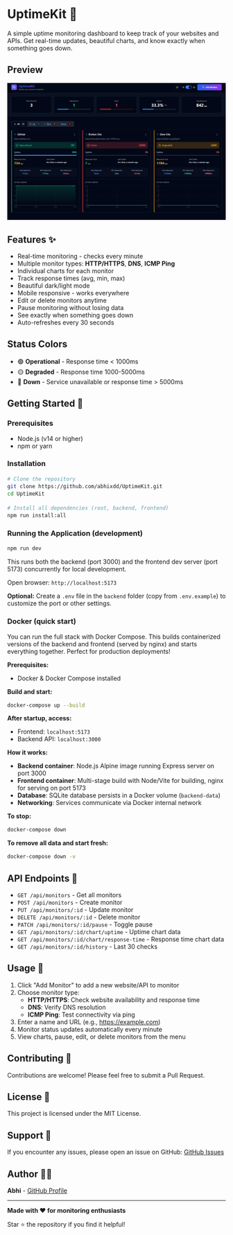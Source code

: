 # UptimeKit 🚀

A simple uptime monitoring dashboard to keep track of your websites and APIs. Get real-time updates, beautiful charts, and know exactly when something goes down.

## Preview 

![UptimeKit Dashboard](./screenshots/preview.png)

## Features ✨

- Real-time monitoring - checks every minute
- Multiple monitor types: **HTTP/HTTPS**, **DNS**, **ICMP Ping**
- Individual charts for each monitor
- Track response times (avg, min, max)
- Beautiful dark/light mode
- Mobile responsive - works everywhere
- Edit or delete monitors anytime
- Pause monitoring without losing data
- See exactly when something goes down
- Auto-refreshes every 30 seconds

## Status Colors

- 🟢 **Operational** - Response time < 1000ms
- 🟡 **Degraded** - Response time 1000-5000ms
- 🔴 **Down** - Service unavailable or response time > 5000ms

## Getting Started 🎯

### Prerequisites
- Node.js (v14 or higher)
- npm or yarn

### Installation

```bash
# Clone the repository
git clone https://github.com/abhixdd/UptimeKit.git
cd UptimeKit

# Install all dependencies (root, backend, frontend)
npm run install:all
```

### Running the Application (development)

```bash
npm run dev
```

This runs both the backend (port 3000) and the frontend dev server (port 5173) concurrently for local development.

Open browser: `http://localhost:5173`

**Optional:** Create a `.env` file in the `backend` folder (copy from `.env.example`) to customize the port or other settings.

### Docker (quick start)

You can run the full stack with Docker Compose. This builds containerized versions of the backend and frontend (served by nginx) and starts everything together. Perfect for production deployments!

**Prerequisites:**

- Docker & Docker Compose installed

**Build and start:**

```bash
docker-compose up --build
```

**After startup, access:**

- Frontend: `localhost:5173`
- Backend API: `localhost:3000`

**How it works:**

- **Backend container**: Node.js Alpine image running Express server on port 3000
- **Frontend container**: Multi-stage build with Node/Vite for building, nginx for serving on port 5173
- **Database**: SQLite database persists in a Docker volume (`backend-data`)
- **Networking**: Services communicate via Docker internal network

**To stop:**

```bash
docker-compose down
```

**To remove all data and start fresh:**

```bash
docker-compose down -v
```


## API Endpoints 📡

- `GET /api/monitors` - Get all monitors
- `POST /api/monitors` - Create monitor
- `PUT /api/monitors/:id` - Update monitor
- `DELETE /api/monitors/:id` - Delete monitor
- `PATCH /api/monitors/:id/pause` - Toggle pause
- `GET /api/monitors/:id/chart/uptime` - Uptime chart data
- `GET /api/monitors/:id/chart/response-time` - Response time chart data
- `GET /api/monitors/:id/history` - Last 30 checks

## Usage 📖

1. Click "Add Monitor" to add a new website/API to monitor
2. Choose monitor type:
   - **HTTP/HTTPS**: Check website availability and response time
   - **DNS**: Verify DNS resolution
   - **ICMP Ping**: Test connectivity via ping
3. Enter a name and URL (e.g., https://example.com)
4. Monitor status updates automatically every minute
5. View charts, pause, edit, or delete monitors from the menu

## Contributing 🤝

Contributions are welcome! Please feel free to submit a Pull Request.

## License 📄

This project is licensed under the MIT License.

## Support 💬

If you encounter any issues, please open an issue on GitHub: [GitHub Issues](https://github.com/abhixdd/UptimeKit/issues)

## Author 👨‍💻

**Abhi** - [GitHub Profile](https://github.com/abhixdd)

---

**Made with ❤️ for monitoring enthusiasts**

Star ⭐ the repository if you find it helpful!
